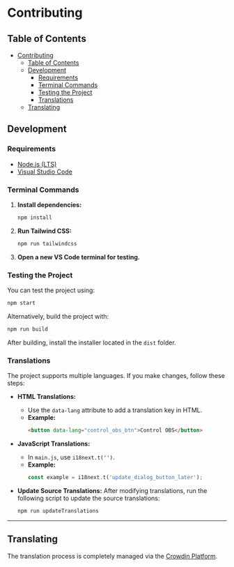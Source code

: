 # Contributing

## Table of Contents
- [Contributing](#contributing)
  - [Table of Contents](#table-of-contents)
  - [Development](#development)
    - [Requirements](#requirements)
    - [Terminal Commands](#terminal-commands)
    - [Testing the Project](#testing-the-project)
    - [Translations](#translations)
  - [Translating](#translating)

## Development

### Requirements
- [Node.js (LTS)](https://nodejs.org/en)
- [Visual Studio Code](https://code.visualstudio.com/)

### Terminal Commands
1. **Install dependencies:**
    ```bash
    npm install
    ```
2. **Run Tailwind CSS:**
    ```bash
    npm run tailwindcss
    ```
3. **Open a new VS Code terminal for testing.**

### Testing the Project
You can test the project using:
```bash
npm start
```
Alternatively, build the project with:
```bash
npm run build
```
After building, install the installer located in the `dist` folder.

### Translations
The project supports multiple languages. If you make changes, follow these steps:

- **HTML Translations:**
  - Use the `data-lang` attribute to add a translation key in HTML.
  - **Example:**
    ```html
    <button data-lang="control_obs_btn">Control OBS</button>
    ```

- **JavaScript Translations:**
  - In `main.js`, use `i18next.t('')`.
  - **Example:**
    ```javascript
    const example = i18next.t('update_dialog_button_later');
    ```

- **Update Source Translations:**
  After modifying translations, run the following script to update the source translations:
    ```bash
    npm run updateTranslations
    ```

---

## Translating

The translation process is completely managed via the [Crowdin Platform](https://crowdin.com/project/shared-obs-control).
